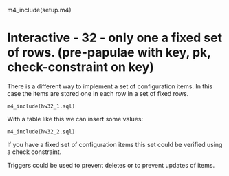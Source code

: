
m4_include(setup.m4)

# Interactive - 32 - only one a fixed set of rows.		(pre-papulae with key, pk, check-constraint on key)

There is a different way to implement a set of configuration items.  In this case the items
are stored one in each row in a set of fixed rows.


```
m4_include(hw32_1.sql)
```

With a table like this we can insert some values:

```
m4_include(hw32_2.sql)
```

If you have a fixed set of configuration items  this set could be
verified using a check constraint.

Triggers could be used to prevent deletes or to prevent updates of
items.


